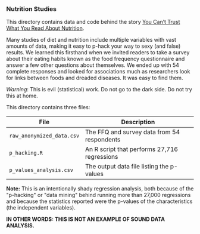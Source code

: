 ### Nutrition Studies

This directory contains data and code behind the story [You Can’t Trust What You Read About Nutrition](http://fivethirtyeight.com/features/you-cant-trust-what-you-read-about-nutrition).

Many studies of diet and nutrition include multiple variables with vast amounts of data, making it easy to p-hack your way to sexy (and false) results. We learned this firsthand when we invited readers to take a survey about their eating habits known as the food frequency questionnaire and answer a few other questions about themselves. We ended up with 54 complete responses and looked for associations much as researchers look for links between foods and dreaded diseases. It was easy to find them. 

*Warning*: This is evil (statistical) work. Do not go to the dark side. Do not try this at home.

This directory contains three files:

File | Description
--- | -----
`raw_anonymized_data.csv` | The FFQ and survey data from 54 respondents
`p_hacking.R` | An R script that performs 27,716 regressions
`p_values_analysis.csv` | The output data file listing the p-values

**Note:** This is an intentionally shady regression analysis, both because of the "p-hacking" or "data mining" behind running more than 27,000 regressions and because the statistics reported were the p-values of the characteristics (the independent variables).

**IN OTHER WORDS: THIS IS NOT AN EXAMPLE OF SOUND DATA ANALYSIS.**